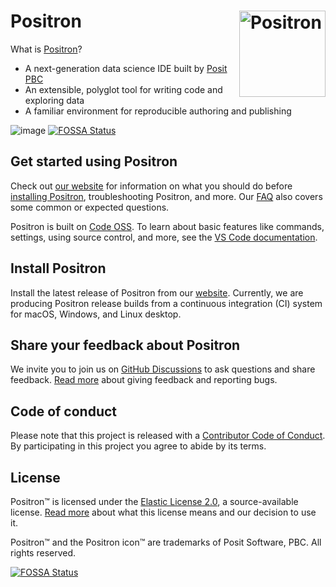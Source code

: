 # Positron  <a href="https://github.com/posit-dev/positron"><img src="positron-product-icons/positron.png" align="right" height="138" alt="Positron" /></a>

What is [Positron](https://positron.posit.co/)?

- A next-generation data science IDE built by [Posit PBC](https://posit.co/)
- An extensible, polyglot tool for writing code and exploring data
- A familiar environment for reproducible authoring and publishing

![image](https://github.com/user-attachments/assets/51d7adf2-2a23-4c23-b10b-97b6052914c6)
[![FOSSA Status](https://app.fossa.com/api/projects/git%2Bgithub.com%2FFlo-fro%2Fpositron.svg?type=shield)](https://app.fossa.com/projects/git%2Bgithub.com%2FFlo-fro%2Fpositron?ref=badge_shield)


## Get started using Positron

Check out [our website](https://positron.posit.co/) for information on what you should do before [installing Positron](https://positron.posit.co/download), troubleshooting Positron, and more. Our [FAQ](https://positron.posit.co/faqs) also covers some common or expected questions.

Positron is built on [Code OSS](https://github.com/microsoft/vscode). To learn about basic features like commands, settings, using source control, and more, see the [VS Code documentation](https://code.visualstudio.com/docs).

## Install Positron

Install the latest release of Positron from our [website](https://positron.posit.co/download). Currently, we are producing Positron release builds from a continuous integration (CI) system for macOS, Windows, and Linux desktop.

## Share your feedback about Positron

We invite you to join us on [GitHub Discussions](https://github.com/posit-dev/positron/discussions) to ask questions and share feedback. [Read more](https://positron.posit.co/feedback) about giving feedback and reporting bugs.

## Code of conduct

Please note that this project is released with a [Contributor Code of
Conduct](https://github.com/posit-dev/positron/?tab=coc-ov-file#readme). By participating
in this project you agree to abide by its terms.

## License

Positron™ is licensed under the [Elastic License 2.0](https://github.com/posit-dev/positron?tab=License-1-ov-file#readme), a source-available license. [Read more](https://positron.posit.co/licensing) about what this license means and our decision to use it.

Positron™ and the Positron icon™ are trademarks of Posit Software, PBC. All rights reserved.



[![FOSSA Status](https://app.fossa.com/api/projects/git%2Bgithub.com%2FFlo-fro%2Fpositron.svg?type=large)](https://app.fossa.com/projects/git%2Bgithub.com%2FFlo-fro%2Fpositron?ref=badge_large)